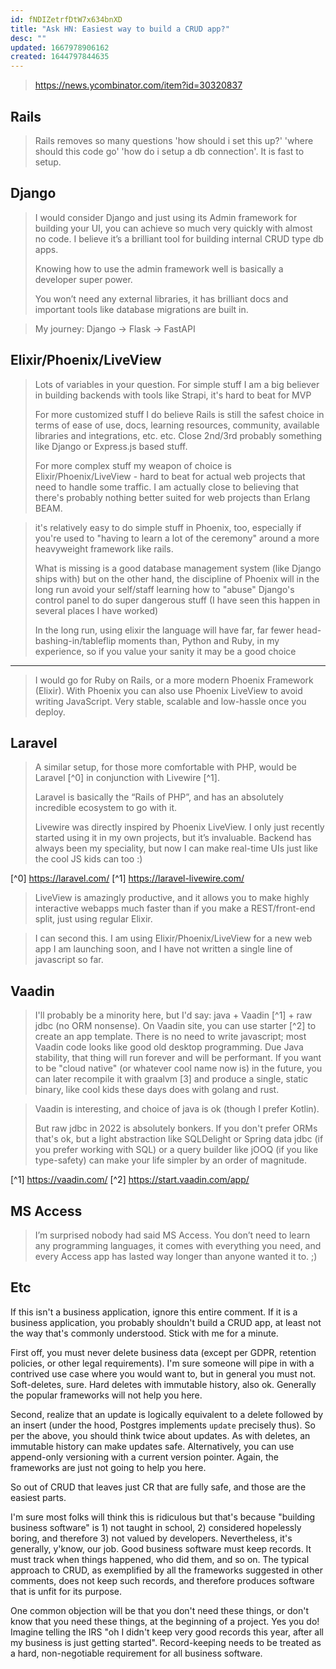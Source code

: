 ```yaml
---
id: fNDIZetrfDtW7x634bnXD
title: "Ask HN: Easiest way to build a CRUD app?"
desc: ""
updated: 1667978906162
created: 1644797844635
---
```


> https://news.ycombinator.com/item?id=30320837

## Rails

> Rails removes so many questions 'how should i set this up?' 'where should this code go' 'how do i setup a db connection'. It is fast to setup.

## Django

> I would consider Django and just using its Admin framework for building your UI, you can achieve so much very quickly with almost no code.
> I believe it’s a brilliant tool for building internal CRUD type db apps.
>
> Knowing how to use the admin framework well is basically a developer super power.
>
> You won’t need any external libraries, it has brilliant docs and important tools like database migrations are built in.

> My journey: Django -> Flask -> FastAPI

## Elixir/Phoenix/LiveView

> Lots of variables in your question.
> For simple stuff I am a big believer in building backends with tools like Strapi, it's hard to beat for MVP
>
> For more customized stuff I do believe Rails is still the safest choice in terms of ease of use, docs, learning resources, community, available libraries and integrations, etc. etc. Close 2nd/3rd probably something like Django or Express.js based stuff.
>
> For more complex stuff my weapon of choice is Elixir/Phoenix/LiveView - hard to beat for actual web projects that need to handle some traffic. I am actually close to believing that there's probably nothing better suited for web projects than Erlang BEAM.

> it's relatively easy to do simple stuff in Phoenix, too, especially if you're used to "having to learn a lot of the ceremony" around a more heavyweight framework like rails.
>
> What is missing is a good database management system (like Django ships with) but on the other hand, the discipline of Phoenix will in the long run avoid your self/staff learning how to "abuse" Django's control panel to do super dangerous stuff (I have seen this happen in several places I have worked)
>
> In the long run, using elixir the language will have far, far fewer head-bashing-in/tableflip moments than, Python and Ruby, in my experience, so if you value your sanity it may be a good choice

---

> I would go for Ruby on Rails, or a more modern Phoenix Framework (Elixir). With Phoenix you can also use Phoenix LiveView to avoid writing JavaScript. Very stable, scalable and low-hassle once you deploy.

## Laravel

> A similar setup, for those more comfortable with PHP, would be Laravel [^0] in conjunction with Livewire [^1].
>
> Laravel is basically the “Rails of PHP”, and has an absolutely incredible ecosystem to go with it.
>
> Livewire was directly inspired by Phoenix LiveView. I only just recently started using it in my own projects, but it’s invaluable. Backend has always been my speciality, but now I can make real-time UIs just like the cool JS kids can too :)

[^0] https://laravel.com/
[^1] https://laravel-livewire.com/

> LiveView is amazingly productive, and it allows you to make highly interactive webapps much faster than if you make a REST/front-end split, just using regular Elixir.

> I can second this. I am using Elixir/Phoenix/LiveView for a new web app I am launching soon, and I have not written a single line of javascript so far.

## Vaadin

> I'll probably be a minority here, but I'd say: java + Vaadin [^1] + raw jdbc (no ORM nonsense). On Vaadin site, you can use starter [^2] to create an app template. There is no need to write javascript; most Vaadin code looks like good old desktop programming. Due Java stability, that thing will run forever and will be performant.
> If you want to be "cloud native" (or whatever cool name now is) in the future, you can later recompile it with graalvm [3] and produce a single, static binary, like cool kids these days does with golang and rust.

> Vaadin is interesting, and choice of java is ok (though I prefer Kotlin).
>
> But raw jdbc in 2022 is absolutely bonkers. If you don't prefer ORMs that's ok, but a light abstraction like SQLDelight or Spring data jdbc (if you prefer working with SQL) or a query builder like jOOQ (if you like type-safety) can make your life simpler by an order of magnitude.

[^1] https://vaadin.com/
[^2] https://start.vaadin.com/app/

## MS Access

> I’m surprised nobody had said MS Access. You don’t need to learn any programming languages, it comes with everything you need, and every Access app has lasted way longer than anyone wanted it to. ;)

## Etc

If this isn't a business application, ignore this entire comment.
If it is a business application, you probably shouldn't build a CRUD app, at least not the way that's commonly understood. Stick with me for a minute.

First off, you must never delete business data (except per GDPR, retention policies, or other legal requirements). I'm sure someone will pipe in with a contrived use case where you would want to, but in general you must not. Soft-deletes, sure. Hard deletes with immutable history, also ok. Generally the popular frameworks will not help you here.

Second, realize that an update is logically equivalent to a delete followed by an insert (under the hood, Postgres implements `update` precisely thus). So per the above, you should think twice about updates. As with deletes, an immutable history can make updates safe. Alternatively, you can use append-only versioning with a current version pointer. Again, the frameworks are just not going to help you here.

So out of CRUD that leaves just CR that are fully safe, and those are the easiest parts.

I'm sure most folks will think this is ridiculous but that's because "building business software" is 1) not taught in school, 2) considered hopelessly boring, and therefore 3) not valued by developers. Nevertheless, it's generally, y'know, our job. Good business software must keep records. It must track when things happened, who did them, and so on. The typical approach to CRUD, as exemplified by all the frameworks suggested in other comments, does not keep such records, and therefore produces software that is unfit for its purpose.

One common objection will be that you don't need these things, or don't know that you need these things, at the beginning of a project. Yes you do! Imagine telling the IRS "oh I didn't keep very good records this year, after all my business is just getting started". Record-keeping needs to be treated as a hard, non-negotiable requirement for all business software.
